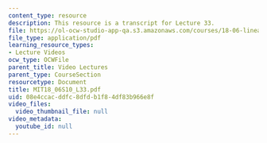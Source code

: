 ```yaml
---
content_type: resource
description: This resource is a transcript for Lecture 33.
file: https://ol-ocw-studio-app-qa.s3.amazonaws.com/courses/18-06-linear-algebra-spring-2010/08e4ccacddfc8dfdb1f84df83b966e8f_MIT18_06S10_L33.pdf
file_type: application/pdf
learning_resource_types:
- Lecture Videos
ocw_type: OCWFile
parent_title: Video Lectures
parent_type: CourseSection
resourcetype: Document
title: MIT18_06S10_L33.pdf
uid: 08e4ccac-ddfc-8dfd-b1f8-4df83b966e8f
video_files:
  video_thumbnail_file: null
video_metadata:
  youtube_id: null
---
```

